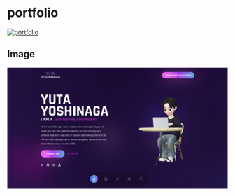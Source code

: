 # portfolio

[![portfolio](https://github.com/Yu-326-ta/portfolio/actions/workflows/frontend.yml/badge.svg)](https://github.com/Yu-326-ta/portfolio/actions/workflows/frontend.yml)

## Image

![Image](src/assets/image.png)
